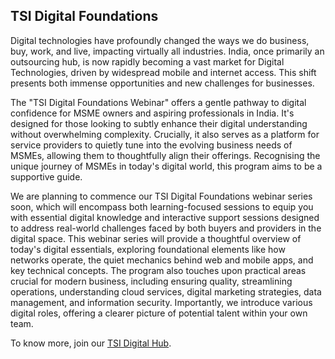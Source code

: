 ## TSI Digital Foundations

Digital technologies have profoundly changed the ways we do business, buy, work, and live, impacting virtually all industries. India, once primarily an outsourcing hub, is now rapidly becoming a vast market for Digital Technologies, driven by widespread mobile and internet access. This shift presents both immense opportunities and new challenges for businesses.

The "TSI Digital Foundations Webinar" offers a gentle pathway to digital confidence for MSME owners and aspiring professionals in India. It's designed for those looking to subtly enhance their digital understanding without overwhelming complexity. Crucially, it also serves as a platform for service providers to quietly tune into the evolving business needs of MSMEs, allowing them to thoughtfully align their offerings. Recognising the unique journey of MSMEs in today's digital world, this program aims to be a supportive guide.

We are planning to commence our TSI Digital Foundations webinar series soon, which will encompass both learning-focused sessions to equip you with essential digital knowledge and interactive support sessions designed to address real-world challenges faced by both buyers and providers in the digital space. This webinar series will provide a thoughtful overview of today's digital essentials, exploring foundational elements like how networks operate, the quiet mechanics behind web and mobile apps, and key technical concepts. The program also touches upon practical areas crucial for modern business, including ensuring quality, streamlining operations, understanding cloud services, digital marketing strategies, data management, and information security. Importantly, we introduce various digital roles, offering a clearer picture of potential talent within your own team.

To know more, join our <a href="https://tsicoop.org">TSI Digital Hub</a>. 
